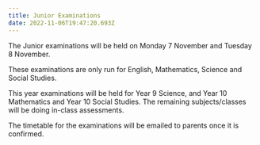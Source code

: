 ```yaml
---
title: Junior Examinations
date: 2022-11-06T19:47:20.693Z
---
```


The Junior examinations will be held on Monday 7 November and Tuesday 8 November.  

These examinations are only run for English, Mathematics, Science and Social Studies.  

This year examinations will be held for Year 9 Science, and Year 10 Mathematics and 
Year 10 Social Studies. The remaining subjects/classes will be doing in-class assessments.  

The timetable for the examinations will be emailed to parents once it is confirmed.
